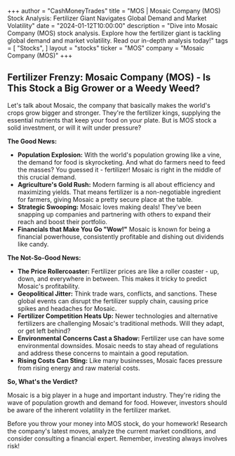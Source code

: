 +++
author = "CashMoneyTrades"
title = "MOS |  Mosaic Company (MOS) Stock Analysis: Fertilizer Giant Navigates Global Demand and Market Volatility"
date = "2024-01-12T10:00:00"
description = "Dive into Mosaic Company (MOS) stock analysis. Explore how the fertilizer giant is tackling global demand and market volatility. Read our in-depth analysis today!"
tags = [
"Stocks",
]
layout = "stocks"
ticker = "MOS"
company = "Mosaic Company (MOS)"
+++
        


## Fertilizer Frenzy: Mosaic Company (MOS) - Is This Stock a Big Grower or a Weedy Weed?

Let's talk about Mosaic, the company that basically makes the world's crops grow bigger and stronger. They're the fertilizer kings, supplying the essential nutrients that keep your food on your plate. But is MOS stock a solid investment, or will it wilt under pressure?

**The Good News:**

* **Population Explosion:**  With the world's population growing like a vine, the demand for food is skyrocketing. And what do farmers need to feed the masses? You guessed it - fertilizer! Mosaic is right in the middle of this crucial demand.
* **Agriculture's Gold Rush:**  Modern farming is all about efficiency and maximizing yields. That means fertilizer is a non-negotiable ingredient for farmers, giving Mosaic a pretty secure place at the table.
* **Strategic Swooping:** Mosaic loves making deals! They've been snapping up companies and partnering with others to expand their reach and boost their portfolio.
* **Financials that Make You Go "Wow!"**  Mosaic is known for being a financial powerhouse, consistently profitable and dishing out dividends like candy.  

**The Not-So-Good News:**

* **The Price Rollercoaster:**  Fertilizer prices are like a roller coaster - up, down, and everywhere in between. This makes it tricky to predict Mosaic's profitability.
* **Geopolitical Jitter:**  Think trade wars, conflicts, and sanctions.  These global events can disrupt the fertilizer supply chain, causing price spikes and headaches for Mosaic.
* **Fertilizer Competition Heats Up:**  Newer technologies and alternative fertilizers are challenging Mosaic's traditional methods.  Will they adapt, or get left behind?
* **Environmental Concerns Cast a Shadow:**  Fertilizer use can have some environmental downsides.  Mosaic needs to stay ahead of regulations and address these concerns to maintain a good reputation. 
* **Rising Costs Can Sting:**  Like many businesses, Mosaic faces pressure from rising energy and raw material costs. 

**So, What's the Verdict?**

Mosaic is a big player in a huge and important industry.  They're riding the wave of population growth and demand for food. However, investors should be aware of the inherent volatility in the fertilizer market. 

Before you throw your money into MOS stock, do your homework! Research the company's latest moves, analyze the current market conditions, and consider consulting a financial expert.  Remember, investing always involves risk!  

        